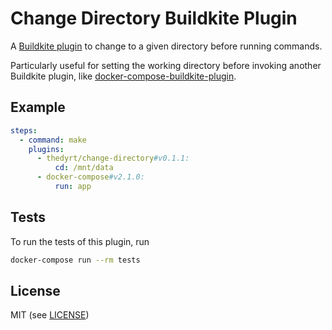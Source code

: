 # Change Directory Buildkite Plugin

A [Buildkite plugin](https://buildkite.com/docs/agent/v3/plugins) to change to a given directory before running commands.

Particularly useful for setting the working directory before invoking another Buildkite plugin, like [docker-compose-buildkite-plugin](https://github.com/buildkite-plugins/docker-compose-buildkite-plugin).

## Example

```yml
steps:
  - command: make
    plugins:
      - thedyrt/change-directory#v0.1.1:
          cd: /mnt/data
      - docker-compose#v2.1.0:
          run: app
```

## Tests

To run the tests of this plugin, run

```sh
docker-compose run --rm tests
```

## License

MIT (see [LICENSE](LICENSE))
